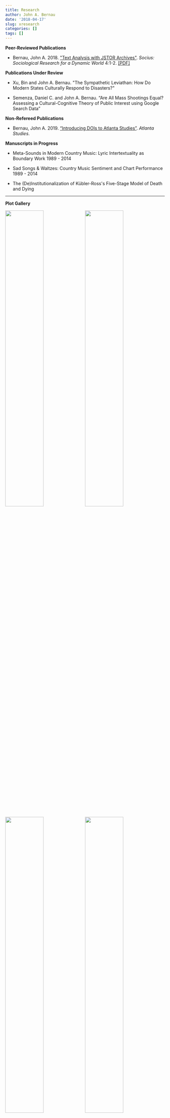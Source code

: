 ```yaml
---
title: Research
author: John A. Bernau
date: '2018-04-17'
slug: xresearch
categories: []
tags: []
---
```


**Peer-Reviewed Publications**  

* Bernau, John A. 2018. <a href = "https://doi.org/10.1177%2F2378023118809264" target = "_blank">"Text Analysis with JSTOR Archives"</a>. *Socius: Sociological Research for a Dynamic World* 4:1-2. <a href = "/research/Bernau - 2018 - Text Analysis with JSTOR Archives.pdf" target = "_blank">[PDF]</a>

**Publications Under Review** 

* Xu, Bin and John A. Bernau. "The Sympathetic Leviathan: How Do Modern States Culturally Respond to Disasters?"

* Semenza, Daniel C. and John A. Bernau. “Are All Mass Shootings Equal? Assessing a Cultural-Cognitive Theory of Public Interest using Google Search Data” 

**Non-Refereed Publications**  

* Bernau, John A. 2019. <a href = "https://doi.org/10.18737/atls20190418" target = "_blank">“Introducing DOIs to Atlanta Studies”</a>. *Atlanta Studies*.  

**Manuscripts in Progress**  

* Meta-Sounds in Modern Country Music: Lyric Intertextuality as Boundary Work 1989 - 2014

* Sad Songs & Waltzes: Country Music Sentiment and Chart Performance 1989 - 2014

* The (De)Institutionalization of Kübler-Ross's Five-Stage Model of Death and Dying

___

**Plot Gallery**

[<img src="/research/socius.jpg" style="float: left; width: 49%; margin-right: 1%; margin-bottom: 0.5em;">](/research/socius.jpg)

[<img src="/research/leviathan.jpg" style="float: right; width: 49%; margin-right: 1%; margin-bottom: 0.5em;">](/research/leviathan.jpg)

[<img src="/research/google.jpg" style="float: left; width: 49%; margin-right: 1%; margin-bottom: 0.5em;">](/research/google.jpg)

[<img src="/research/cm_sr3.jpg" style="float: right; width: 49%; margin-right: 1%; margin-bottom: 0.5em;">](/research/cm_sr3.jpg)

[<img src="/research/cmsent1.jpg" style="float: left; width: 49%; margin-right: 1%; margin-bottom: 0.5em;">](/research/cmsent1.jpg)

[<img src="/research/kr1.jpg" style="float: right; width: 49%; margin-right: 1%; margin-bottom: 0.5em;">](/research/kr1.jpg)

<p style="clear: both;">

___

<font color = "gray", size="2">Copyright &copy; 2019 John A. Bernau</font>